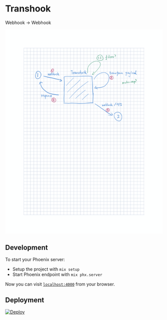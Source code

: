 # Transhook

Webhook -> Webhook

![](./assets/static/images/intro.png)

## Development

To start your Phoenix server:

- Setup the project with `mix setup`
- Start Phoenix endpoint with `mix phx.server`

Now you can visit [`localhost:4000`](http://localhost:4000) from your browser.

## Deployment

[![Deploy](https://www.herokucdn.com/deploy/button.svg)](https://heroku.com/deploy?template=https://github.com/linjunpop/transhook)
